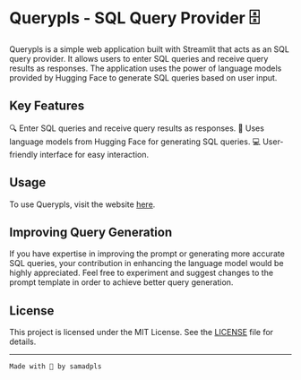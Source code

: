 # Querypls - SQL Query Provider 🗄

Querypls is a simple web application built with Streamlit that acts as an SQL query provider. It allows users to enter SQL queries and receive query results as responses. The application uses the power of language models provided by Hugging Face to generate SQL queries based on user input.

## Key Features

🔍 Enter SQL queries and receive query results as responses.
🤖 Uses language models from Hugging Face for generating SQL queries.
💻 User-friendly interface for easy interaction.

## Usage

To use Querypls, visit the website [here](https://querypls.streamlit.app/).

## Improving Query Generation

If you have expertise in improving the prompt or generating more accurate SQL queries, your contribution in enhancing the language model would be highly appreciated. Feel free to experiment and suggest changes to the prompt template in order to achieve better query generation.

## License

This project is licensed under the MIT License. See the [LICENSE](LICENSE) file for details.

---

`Made with 🤍 by samadpls`
